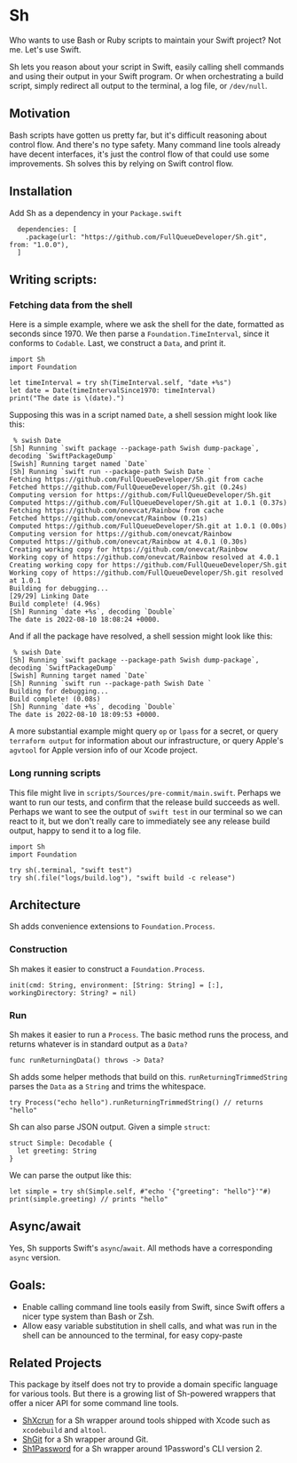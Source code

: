 # Sh

Who wants to use Bash or Ruby scripts to maintain your Swift project? Not me. Let's use Swift.

Sh lets you reason about your script in Swift, easily calling shell commands and using their output in your Swift program. Or when orchestrating a build script, simply redirect all output to the terminal, a log file, or `/dev/null`.

## Motivation

Bash scripts have gotten us pretty far, but it's difficult reasoning about control flow. And there's no type safety. Many command line tools already have decent interfaces, it's just the control flow of that could use some improvements. Sh solves this by relying on Swift control flow.

## Installation

Add Sh as a dependency in your `Package.swift`

```
  dependencies: [
    .package(url: "https://github.com/FullQueueDeveloper/Sh.git", from: "1.0.0"),
  ]
```

## Writing scripts:

### Fetching data from the shell

Here is a simple example, where we ask the shell for the date, formatted as seconds since 1970. We then parse a `Foundation.TimeInterval`, since it conforms to `Codable`. Last, we construct a `Data`, and print it.

    import Sh
    import Foundation

    let timeInterval = try sh(TimeInterval.self, "date +%s")
    let date = Date(timeIntervalSince1970: timeInterval)
    print("The date is \(date).")
    
Supposing this was in a script named `Date`, a shell session might look like this:

     % swish Date
    [Sh] Running `swift package --package-path Swish dump-package`, decoding `SwiftPackageDump`
    [Swish] Running target named `Date`
    [Sh] Running `swift run --package-path Swish Date `
    Fetching https://github.com/FullQueueDeveloper/Sh.git from cache
    Fetched https://github.com/FullQueueDeveloper/Sh.git (0.24s)
    Computing version for https://github.com/FullQueueDeveloper/Sh.git
    Computed https://github.com/FullQueueDeveloper/Sh.git at 1.0.1 (0.37s)
    Fetching https://github.com/onevcat/Rainbow from cache
    Fetched https://github.com/onevcat/Rainbow (0.21s)
    Computed https://github.com/FullQueueDeveloper/Sh.git at 1.0.1 (0.00s)
    Computing version for https://github.com/onevcat/Rainbow
    Computed https://github.com/onevcat/Rainbow at 4.0.1 (0.30s)
    Creating working copy for https://github.com/onevcat/Rainbow
    Working copy of https://github.com/onevcat/Rainbow resolved at 4.0.1
    Creating working copy for https://github.com/FullQueueDeveloper/Sh.git
    Working copy of https://github.com/FullQueueDeveloper/Sh.git resolved at 1.0.1
    Building for debugging...
    [29/29] Linking Date
    Build complete! (4.96s)
    [Sh] Running `date +%s`, decoding `Double`
    The date is 2022-08-10 18:08:24 +0000.
    
And if all the package have resolved, a shell session might look like this:

     % swish Date
    [Sh] Running `swift package --package-path Swish dump-package`, decoding `SwiftPackageDump`
    [Swish] Running target named `Date`
    [Sh] Running `swift run --package-path Swish Date `
    Building for debugging...
    Build complete! (0.08s)
    [Sh] Running `date +%s`, decoding `Double`
    The date is 2022-08-10 18:09:53 +0000.

A more substantial example might query `op` or `lpass` for a secret, or query `terraform output` for information about our infrastructure, or query Apple's `agvtool` for Apple version info of our Xcode project.

### Long running scripts

This file might live in `scripts/Sources/pre-commit/main.swift`. Perhaps we want to run our tests, and confirm that the release build succeeds as well. Perhaps we want to see the output of `swift test` in our terminal so we can react to it, but we don't really care to immediately see any release build output, happy to send it to a log file.

    import Sh
    import Foundation

    try sh(.terminal, "swift test")
    try sh(.file("logs/build.log"), "swift build -c release")
    

## Architecture

Sh adds convenience extensions to `Foundation.Process`.

### Construction

Sh makes it easier to construct a `Foundation.Process`.

    init(cmd: String, environment: [String: String] = [:], workingDirectory: String? = nil)

### Run

Sh makes it easier to run a `Process`. The basic method runs the process, and returns whatever is in standard output as a `Data?`

    func runReturningData() throws -> Data?

Sh adds some helper methods that build on this. `runReturningTrimmedString` parses the `Data` as a `String` and trims the whitespace.

    try Process("echo hello").runReturningTrimmedString() // returns "hello"

Sh can also parse JSON output. Given a simple `struct`:

    struct Simple: Decodable {
      let greeting: String
    }

We can parse the output like this:

    let simple = try sh(Simple.self, #"echo '{"greeting": "hello"}'"#)
    print(simple.greeting) // prints "hello"

## Async/await

Yes, Sh supports Swift's `async`/`await`. All methods have a corresponding `async` version.

## Goals:

- Enable calling command line tools easily from Swift, since Swift offers a nicer type system than Bash or Zsh.
- Allow easy variable substitution in shell calls, and what was run in the shell can be announced to the terminal, for easy copy-paste

## Related Projects

This package by itself does not try to provide a domain specific language for various tools. But there is a growing list of Sh-powered wrappers that offer a nicer API for some command line tools.

- [ShXcrun](https://github.com/FullQueueDeveloper/ShXcrun) for a Sh wrapper around tools shipped with Xcode such as `xcodebuild` and `altool`.
- [ShGit](https://github.com/FullQueueDeveloper/ShGit) for a Sh wrapper around Git.
- [Sh1Password](https://github.com/FullQueueDeveloper/Sh1Password) for a Sh wrapper around 1Password's CLI version 2.
